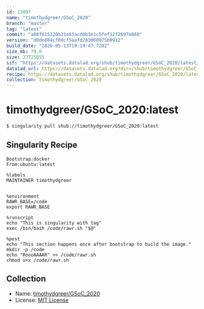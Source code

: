 ```yaml
---
id: 13007
name: "timothydgreer/GSoC_2020"
branch: "master"
tag: "latest"
commit: "a88f615320b31e63acd0b3e1c5fef12f2697e860"
version: "d0de884cf89cf5aafd283068075b0912"
build_date: "2020-05-13T19:19:47.720Z"
size_mb: 79.0
size: 27725855
sif: "https://datasets.datalad.org/shub/timothydgreer/GSoC_2020/latest/2020-05-13-a88f6153-d0de884c/d0de884cf89cf5aafd283068075b0912.sif"
datalad_url: https://datasets.datalad.org?dir=/shub/timothydgreer/GSoC_2020/latest/2020-05-13-a88f6153-d0de884c/
recipe: https://datasets.datalad.org/shub/timothydgreer/GSoC_2020/latest/2020-05-13-a88f6153-d0de884c/Singularity
collection: timothydgreer/GSoC_2020
---
```


# timothydgreer/GSoC_2020:latest

```bash
$ singularity pull shub://timothydgreer/GSoC_2020:latest
```

## Singularity Recipe

```singularity
Bootstrap:docker  
From:ubuntu:latest  

%labels
MAINTAINER timothydgreer


%environment
RAWR_BASE=/code
export RAWR_BASE

%runscript
echo "This is singularity with tag"
exec /bin/bash /code/rawr.sh "$@"  

%post  
echo "This section happens once after bootstrap to build the image."  
mkdir -p /code  
echo "RoooAAAAR" >> /code/rawr.sh
chmod u+x /code/rawr.sh
```

## Collection

 - Name: [timothydgreer/GSoC_2020](https://github.com/timothydgreer/GSoC_2020)
 - License: [MIT License](https://api.github.com/licenses/mit)

